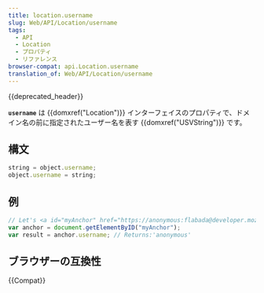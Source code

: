 ```yaml
---
title: location.username
slug: Web/API/Location/username
tags:
  - API
  - Location
  - プロパティ
  - リファレンス
browser-compat: api.Location.username
translation_of: Web/API/Location/username
---
```

{{deprecated_header}}

**`username`** は {{domxref("Location")}} インターフェイスのプロパティで、ドメイン名の前に指定されたユーザー名を表す {{domxref("USVString")}} です。

## 構文

```js
string = object.username;
object.username = string;
```

## 例

```js
// Let's <a id="myAnchor" href="https://anonymous:flabada@developer.mozilla.org/en-US/docs/Location.username"> be in the document
var anchor = document.getElementByID("myAnchor");
var result = anchor.username; // Returns:'anonymous'
```

## ブラウザーの互換性

{{Compat}}
